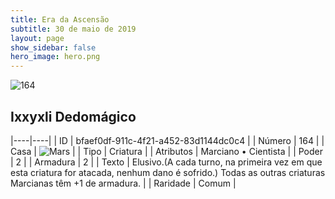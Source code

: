 ```yaml
---
title: Era da Ascensão
subtitle: 30 de maio de 2019
layout: page
show_sidebar: false
hero_image: hero.png
---
```


![164](https://cdn.keyforgegame.com/media/card_front/pt/435_164_977PM9G2HVF3_pt.png)

## Ixxyxli Dedomágico

|----|----|
| ID | bfaef0df-911c-4f21-a452-83d1144dc0c4 |
| Número | 164 |
| Casa | ![Mars](https://archonarcana.com/images/thumb/d/de/Mars.png/22px-Mars.png "Marte") |
| Tipo | Criatura |
| Atributos | Marciano • Cientista |
| Poder | 2 |
| Armadura | 2 |
| Texto | Elusivo.(A cada turno, na primeira vez em que esta criatura for atacada, nenhum dano é sofrido.) Todas as outras criaturas Marcianas têm +1 de armadura. |
| Raridade | Comum |
